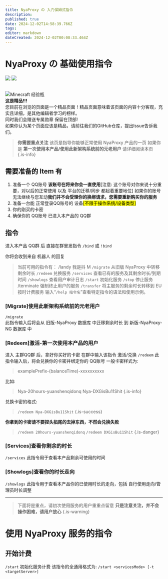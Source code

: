 ```yaml
---
title: NyaProxy の 入门保姆式指令
description: 
published: true
date: 2024-12-02T14:58:39.766Z
tags: 
editor: markdown
dateCreated: 2024-12-02T00:08:33.464Z
---
```


# NyaProxy の 基础使用指令
![](https://img.shields.io/badge/Fisunia_Faint-pink?style=for-the-badge&label=Writer) ![](https://img.shields.io/badge/juice-orange?style=for-the-badge&label=Writer)

<br>
<div class="highlight-box">
<img src="https://photo.vteamer.cc/i/2024/12/02/hahf0h.png" alt="Minecraft 经验瓶" class="icon"> <!-- Minecraft 经验瓶图标 -->    <div class="content">
        <strong>这是精品!!!</strong><br>
        您目前在浏览的页面是一个精品页面！精品页面意味着该页面的内容十分客观，充实且详细，是其他编辑者学习的榜样。
<br>
同时我们会赠送专属勋章 保留在顶部!<br>
如果你认为某个页面应该是精品，请前往我们的GitHub仓库，提出Issue告诉我们。<br>
    </div>
</div>

> **你需要重点关注**
该页是指导你能够正常使用 NyaProxy 产品的一页
如果你是 **第一次使用本产品/使用此新架构系统前的元老用户** 请详细阅读本页
 {.is-info}
 
 ## 需要准备的 Item 有
1. 准备一个 QQ账号 **该账号在将来你会一直使用**[注意: 这个账号对你来说十分重要，对以后的正常使用 以及 平台的迁移/同步 都起着重要地位] 如果你的账号无法继续与您互动<kbd>**我们并不会受理你的换绑请求，您需要重新购买你的服务**</kbd>
2. 准备一台能 正常登录QQ账号的 设备<mark>[不限于操作系统/设备类型]</mark>
3. 你的刚买的卡密
4. 确保你的 QQ账号 已进入本产品的 QQ群

## 指令
进入本产品 QQ群 后
直接在群里发指令  `/bind` 或 `!bind`

你将会收到来自 机器人 的回复
> 当前可用的指令有：
    /landy  我是抖 M
    `/migrate`  从旧版 NyaProxy 中转移剩余时长
    `/redeem`  兑换服务
    `/services`  查看已有的服务及其剩余时长/到期时间
    `/showlogs`  查看用户审计日志
    `/start`  初始化服务
    `/stop`  停止服务
    /terminate  强制终止用户的服务
    `/transfer`  将主服务的剩余时长转移到 EU 按时计费服务
输入“`/help 指令名`”查看特定指令的语法和使用示例。

### [Migrate]使用此新架构系统前的元老用户
`/migrate`  
此指令输入后将会从 旧版-NyaProxy 数据库 中迁移剩余时长 到 新版-NyaProxy-NG 数据库 中

### [Redeem]激活-第一次使用本产品的用户
进入 主群QQ群 后，拿好你买好的卡密
在群中输入该指令 激活/兑换
`/redeem`
此指令输入后，将会兑换你的卡密并绑定你的 QQ账号
一般卡密样式为:
> examplePrefix-(balanceTime)-xxxxxxxxxx

比如:
> Nya-20hours-yuanshenqidonq
Nya-DXGisBu11Shit
{.is-info}

兑换卡密的格式:
> `/redeem Nya-DXGisBu11Shit`
{.is-success}

**你拿到的卡密请不要捏头掐尾的去掉东西，不然会兑换失败**
> `/redeem 20hours-yuanshenqidonq`
`/redeem DXGisBu11Shit`
{.is-danger}

### [Services]查看你剩余的时长
`/services` 
此指令用于查看本产品剩余可使用的时间

### [Showlogs]查看你的时长走向
`/showlogs`
此指令用于查看本产品你的已使用时长的走向，包括 自行使用走向/管理员时长调整 

---
> 下面将是重点，请初次使用服务的用户重重点留意
**只是注意关注，并不会操作困难，请用户放心**
{.is-warning}

# 使用 NyaProxy 服务的指令
## 开始计费
`/start`
初始化服务计费
该指令的全通用格式为:
`/start <servicesMode> [-t <targetServer>]`
 
 




